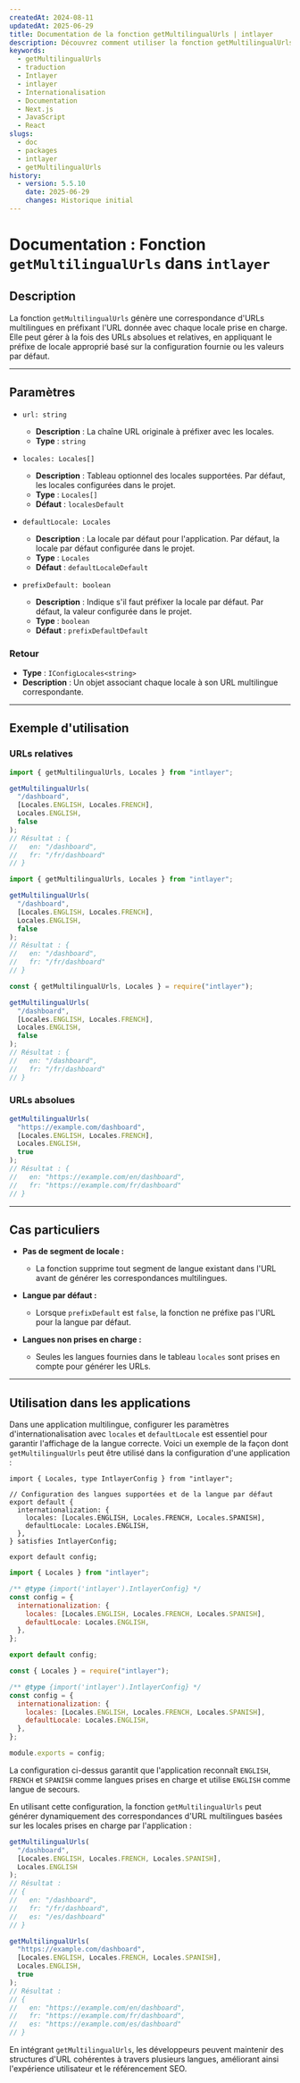 ```yaml
---
createdAt: 2024-08-11
updatedAt: 2025-06-29
title: Documentation de la fonction getMultilingualUrls | intlayer
description: Découvrez comment utiliser la fonction getMultilingualUrls pour le package intlayer
keywords:
  - getMultilingualUrls
  - traduction
  - Intlayer
  - intlayer
  - Internationalisation
  - Documentation
  - Next.js
  - JavaScript
  - React
slugs:
  - doc
  - packages
  - intlayer
  - getMultilingualUrls
history:
  - version: 5.5.10
    date: 2025-06-29
    changes: Historique initial
---
```


# Documentation : Fonction `getMultilingualUrls` dans `intlayer`

## Description

La fonction `getMultilingualUrls` génère une correspondance d'URLs multilingues en préfixant l'URL donnée avec chaque locale prise en charge. Elle peut gérer à la fois des URLs absolues et relatives, en appliquant le préfixe de locale approprié basé sur la configuration fournie ou les valeurs par défaut.

---

## Paramètres

- `url: string`

  - **Description** : La chaîne URL originale à préfixer avec les locales.
  - **Type** : `string`

- `locales: Locales[]`

  - **Description** : Tableau optionnel des locales supportées. Par défaut, les locales configurées dans le projet.
  - **Type** : `Locales[]`
  - **Défaut** : `localesDefault`

- `defaultLocale: Locales`

  - **Description** : La locale par défaut pour l'application. Par défaut, la locale par défaut configurée dans le projet.
  - **Type** : `Locales`
  - **Défaut** : `defaultLocaleDefault`

- `prefixDefault: boolean`
  - **Description** : Indique s'il faut préfixer la locale par défaut. Par défaut, la valeur configurée dans le projet.
  - **Type** : `boolean`
  - **Défaut** : `prefixDefaultDefault`

### Retour

- **Type** : `IConfigLocales<string>`
- **Description** : Un objet associant chaque locale à son URL multilingue correspondante.

---

## Exemple d'utilisation

### URLs relatives

```typescript codeFormat="typescript"
import { getMultilingualUrls, Locales } from "intlayer";

getMultilingualUrls(
  "/dashboard",
  [Locales.ENGLISH, Locales.FRENCH],
  Locales.ENGLISH,
  false
);
// Résultat : {
//   en: "/dashboard",
//   fr: "/fr/dashboard"
// }
```

```javascript codeFormat="esm"
import { getMultilingualUrls, Locales } from "intlayer";

getMultilingualUrls(
  "/dashboard",
  [Locales.ENGLISH, Locales.FRENCH],
  Locales.ENGLISH,
  false
);
// Résultat : {
//   en: "/dashboard",
//   fr: "/fr/dashboard"
// }
```

```javascript codeFormat="commonjs"
const { getMultilingualUrls, Locales } = require("intlayer");

getMultilingualUrls(
  "/dashboard",
  [Locales.ENGLISH, Locales.FRENCH],
  Locales.ENGLISH,
  false
);
// Résultat : {
//   en: "/dashboard",
//   fr: "/fr/dashboard"
// }
```

### URLs absolues

```typescript
getMultilingualUrls(
  "https://example.com/dashboard",
  [Locales.ENGLISH, Locales.FRENCH],
  Locales.ENGLISH,
  true
);
// Résultat : {
//   en: "https://example.com/en/dashboard",
//   fr: "https://example.com/fr/dashboard"
// }
```

---

## Cas particuliers

- **Pas de segment de locale :**

  - La fonction supprime tout segment de langue existant dans l'URL avant de générer les correspondances multilingues.

- **Langue par défaut :**

  - Lorsque `prefixDefault` est `false`, la fonction ne préfixe pas l'URL pour la langue par défaut.

- **Langues non prises en charge :**
  - Seules les langues fournies dans le tableau `locales` sont prises en compte pour générer les URLs.

---

## Utilisation dans les applications

Dans une application multilingue, configurer les paramètres d'internationalisation avec `locales` et `defaultLocale` est essentiel pour garantir l'affichage de la langue correcte. Voici un exemple de la façon dont `getMultilingualUrls` peut être utilisé dans la configuration d'une application :

```tsx codeFormat="typescript"
import { Locales, type IntlayerConfig } from "intlayer";

// Configuration des langues supportées et de la langue par défaut
export default {
  internationalization: {
    locales: [Locales.ENGLISH, Locales.FRENCH, Locales.SPANISH],
    defaultLocale: Locales.ENGLISH,
  },
} satisfies IntlayerConfig;

export default config;
```

```javascript codeFormat="esm"
import { Locales } from "intlayer";

/** @type {import('intlayer').IntlayerConfig} */
const config = {
  internationalization: {
    locales: [Locales.ENGLISH, Locales.FRENCH, Locales.SPANISH],
    defaultLocale: Locales.ENGLISH,
  },
};

export default config;
```

```javascript codeFormat="commonjs"
const { Locales } = require("intlayer");

/** @type {import('intlayer').IntlayerConfig} */
const config = {
  internationalization: {
    locales: [Locales.ENGLISH, Locales.FRENCH, Locales.SPANISH],
    defaultLocale: Locales.ENGLISH,
  },
};

module.exports = config;
```

La configuration ci-dessus garantit que l'application reconnaît `ENGLISH`, `FRENCH` et `SPANISH` comme langues prises en charge et utilise `ENGLISH` comme langue de secours.

En utilisant cette configuration, la fonction `getMultilingualUrls` peut générer dynamiquement des correspondances d'URL multilingues basées sur les locales prises en charge par l'application :

```typescript
getMultilingualUrls(
  "/dashboard",
  [Locales.ENGLISH, Locales.FRENCH, Locales.SPANISH],
  Locales.ENGLISH
);
// Résultat :
// {
//   en: "/dashboard",
//   fr: "/fr/dashboard",
//   es: "/es/dashboard"
// }

getMultilingualUrls(
  "https://example.com/dashboard",
  [Locales.ENGLISH, Locales.FRENCH, Locales.SPANISH],
  Locales.ENGLISH,
  true
);
// Résultat :
// {
//   en: "https://example.com/en/dashboard",
//   fr: "https://example.com/fr/dashboard",
//   es: "https://example.com/es/dashboard"
// }
```

En intégrant `getMultilingualUrls`, les développeurs peuvent maintenir des structures d'URL cohérentes à travers plusieurs langues, améliorant ainsi l'expérience utilisateur et le référencement SEO.
